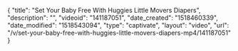 {
    "title": "Set Your Baby Free With Huggies Little Movers Diapers",
    "description": "",
    "videoid": "141187051",
    "date_created": "1518460339",
    "date_modified": "1518543094",
    "type": "captivate",
    "layout": "video",
    "url": "\/v\/set-your-baby-free-with-huggies-little-movers-diapers-mp4\/141187051"
}